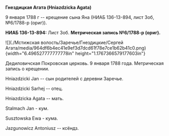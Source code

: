 **Гнездицкая Агата (Hniazdzicka Agata)**

9 января 1788 г -- крещение сына Яна (НИАБ 136-13-894, лист 3об,
№6/1788-р (ориг)).

**НИАБ 136-13-894:** Лист 3об. **Метрическая запись №6/1788-р (ориг).**

![](./Мстижская волость/Заречье/Гнездицкие/Сергей Агата/media/964df6b4ec41e9ef3d7dcd61f78e7ce1b62b41c0.png){width="6.496527777777778in"
height="1.1767366579177603in"}

Дедиловичская Покровская церковь. 9 января 1788 года. Метрическая запись
о крещении.

Hniazdzicki Jan -- сын родителей с деревни Заречье.

Hniazdzicki Sarhej -- отец.

Hniazdzicka Agata -- мать.

Stalmach Jan - кум.

Susztowska Ewa - кума.

Jazgunowicz Antoniusz -- ксёндз.
